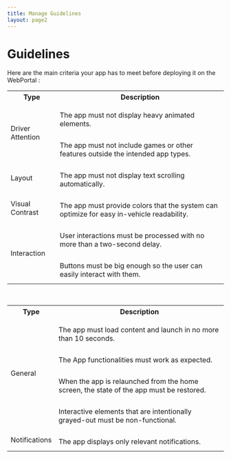 ```yaml
---
title: Manage Guidelines
layout: page2
---
```


# Guidelines

Here are the main criteria your app has to meet before deploying it on the WebPortal :


<table>

<tr>
  <th>Type</th>
  <th>Description</th>
</tr>

<tr>
  <td rowspan="2">Driver Attention</td>

  <td>
    <p style="margin-bottom:.5em;">
      The app must not display heavy animated elements.
    </p>
  </td>
</tr>

<tr>
  <td>
    <p style="margin-bottom:.5em;">
    The app must not include games or other features outside the intended app types.
    </p>
  </td>
</tr>


<tr>
  <td rowspan="1">Layout</td>

  <td>
    <p style="margin-bottom:.5em;">
     The app must not display text scrolling automatically.
    </p>
  </td>
</tr>

<tr>
  <td rowspan="1">Visual Contrast</td>

  <td>
    <p style="margin-bottom:.5em;">
     The app must provide colors that the system can optimize for easy in-vehicle readability.
    </p>
  </td>
</tr>

<tr>
  <td rowspan="2">Interaction</td>

  <td>
    <p style="margin-bottom:.5em;">
     User interactions must be processed with no more than a two-second delay.
    </p>
  </td>
</tr>

<tr>
  <td>
    <p style="margin-bottom:.5em;">
    Buttons must be big enough so the user can easily interact with them.
    </p>
  </td>
</tr>

</table>

<br>

<table>
<tr>
  <th>Type</th>
  <th>Description</th>
</tr>

<tr>
  <td rowspan="4">General</td>

  <td>
    <p style="margin-bottom:.5em;">
     The app must load content and launch in no more than 10 seconds.
    </p>
  </td>
</tr>

<tr>
  <td>
    <p style="margin-bottom:.5em;">
     The App functionalities must work as expected.
    </p>
  </td>
</tr>

<tr>
  <td>
    <p style="margin-bottom:.5em;">
     When the app is relaunched from the home screen, the state of the app must be restored.
    </p>
  </td>
</tr>


<tr>
  <td>
    <p style="margin-bottom:.5em;">
     Interactive elements that are intentionally grayed-out must be non-functional.
    </p>
  </td>
</tr>


<tr>
  <td rowspan="1" id="notifications">
    Notifications
  </td>

  <td>
    <p style="margin-bottom:.5em;">
     The app displays only relevant notifications.
   </p>
  </td>
</tr>

</table>
